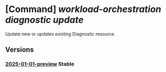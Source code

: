 # [Command] _workload-orchestration diagnostic update_

Update new or updates existing Diagnostic resource.

## Versions

### [2025-01-01-preview](/Resources/mgmt-plane/L3N1YnNjcmlwdGlvbnMve30vcmVzb3VyY2Vncm91cHMve30vcHJvdmlkZXJzL21pY3Jvc29mdC5lZGdlL2RpYWdub3N0aWNzL3t9/2025-01-01-preview.xml) **Stable**

<!-- mgmt-plane /subscriptions/{}/resourcegroups/{}/providers/microsoft.edge/diagnostics/{} 2025-01-01-preview -->
